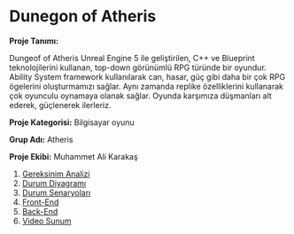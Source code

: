 # Dunegon of Atheris 

**Proje Tanımı:** 

 Dungeof of Atheris Unreal Engine 5 ile geliştirilen, C++ ve Blueprint teknolojilerini kullanan, top-down görünümlü RPG türünde bir oyundur. Ability System framework kullanılarak can, hasar, güç gibi daha bir çok RPG ögelerini oluşturmamızı sağlar. Aynı zamanda replike özelliklerini kullanarak çok oyunculu oynamaya olanak sağlar. Oyunda karşımıza düşmanları alt ederek, güçlenerek ilerleriz.

**Proje Kategorisi:** Bilgisayar oyunu

**Grup Adı:** Atheris

**Proje Ekibi:** Muhammet Ali Karakaş

1. [Gereksinim Analizi](Gereksinimler.md)
2. [Durum Diyagramı](Durum-Diyagramı.md)
3. [Durum Senaryoları](Durum-Senaryoları.md)
4. [Front-End](Front-End.md)
5. [Back-End](Back-End.md)
6. [Video Sunum](Sunum.md)
